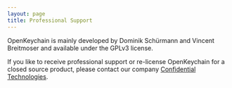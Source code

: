 ```yaml
---
layout: page
title: Professional Support
---
```


OpenKeychain is mainly developed by Dominik Schürmann and Vincent Breitmoser and available under the GPLv3 license.

If you like to receive professional support or re-license OpenKeychain for a closed source product, please contact our company [Confidential Technologies](https://www.cotech.de/contact/).

